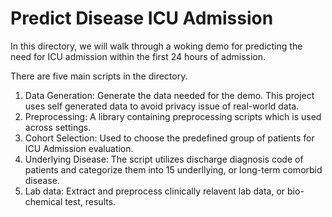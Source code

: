 # Predict Disease ICU Admission

In this directory, we will walk through a woking demo for predicting the need for ICU admission within the first 24 hours of admission.

There are five main scripts in the directory.

1. Data Generation: Generate the data needed for the demo. This project uses self generated data to avoid privacy issue of real-world data.
2. Preprocessing: A library containing preprocessing scripts which is used across settings.
3. Cohort Selection: Used to choose the predefined group of patients for ICU Admission evaluation.
4. Underlying Disease: The script utilizes discharge diagnosis code of patients and categorize them into 15 underllying, or long-term comorbid disease.
5. Lab data: Extract and preprocess clinically relavent lab data, or bio-chemical test, results.
